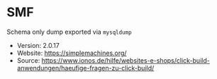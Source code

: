 # SMF

Schema only dump exported via `mysqldump`

- Version: 2.0.17
- Website: https://simplemachines.org/
- Source: https://www.ionos.de/hilfe/websites-e-shops/click-build-anwendungen/haeufige-fragen-zu-click-build/
